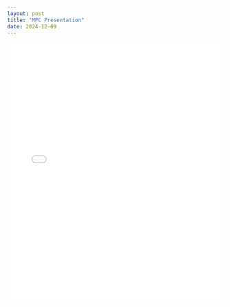 ```yaml
---
layout: post
title: "MPC Presentation"
date: 2024-12-09
---
```


<iframe src="pdfs/Ryan_Mauery_final_paper.pdf" style="width:100%; height:600px;" frameborder="0">
    Your browser does not support PDFs. Please <a href="pdfs/Ryan_Mauery_final_paper.pdf">download the PDF</a> to view it.
</iframe>
